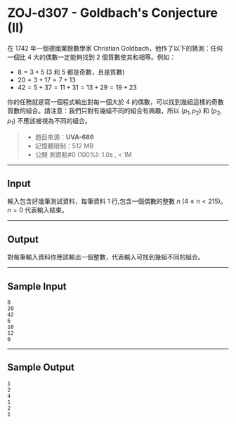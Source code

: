 # ZOJ-d307 - Goldbach's Conjecture (II)

在 1742 年一個德國業餘數學家 Christian Goldbach，他作了以下的猜測：任何一個比 $4$ 大的偶數一定能夠找到 $2$ 個質數使其和相等。例如：

* $8 = 3 + 5$ ($3$ 和 $5$ 都是奇數，且是質數)
* $20 = 3 + 17 = 7 + 13$
* $42 = 5 + 37 = 11 + 31 = 13 + 29 = 19 + 23$

你的任務就是寫一個程式輸出對每一個大於 $4$ 的偶數，可以找到幾組這樣的奇數質數的組合。請注意：我們只對有幾組不同的組合有興趣，所以 $(p_1, p_2)$ 和 $(p_2, p_1)$ 不應該被視為不同的組合。

> * 題目來源：**UVA-686**
> * 記憶體限制：512 MB
> * 公開 測資點#0 (100%): 1.0s , < 1M

---
## Input

輸入包含好幾筆測試資料，每筆資料 $1$ 行,包含一個偶數的整數 $n$ ($4 \le n < 2{15}$)。$n = 0$ 代表輸入結束。

---
## Output

對每筆輸入資料你應該輸出一個整數，代表輸入可找到幾組不同的組合。

---
## Sample Input

```
8
20
42
6
10
12
0
```

---
## Sample Output

```
1
2
4
1
2
1
```